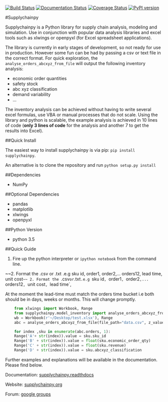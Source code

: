 [![Build Status](https://travis-ci.org/KevinFasusi/supplychainpy.svg?branch=master)](https://travis-ci.org/KevinFasusi/supplychainpy?branch=master)
[![Documentation Status](https://readthedocs.org/projects/supplychainpy/badge/?version=latest)](http://supplychainpy.readthedocs.org/en/latest/?badge=latest)
[![Coverage Status](https://coveralls.io/repos/github/KevinFasusi/supplychainpy/badge.svg?branch=master)](https://coveralls.io/github/KevinFasusi/supplychainpy?branch=master)
[![PyPI version](https://badge.fury.io/py/supplychainpy.svg)](https://badge.fury.io/py/supplychainpy)

#Supplychainpy

Supplychainpy is a Python library for supply chain analysis, modeling and simulation. Use in conjunction with popular
data analysis libraries and excel tools such as xlwings or openpyxl (for Excel spreadsheet applications).

The library is currently in early stages of development, so not ready for use in production. However some fun can be had
by passing a csv or text file in the correct format. For quick exploration, the `analyse_orders_abcxyz_from_file`
will output the following inventory analysis:
- economic order quantities
- safety stock
- abc xyz classification
- demand variability
- ...

The inventory analysis can be achieved without having to write several excel formulas, use VBA or manual processes that
do not scale. Using the library and python is scalable, the example analysis is achieved in 10 lines of code
(**only 3 lines of code** for the analysis and another 7 to get the results into Excel).

##Quick Install

The easiest way to install supplychainpy is via pip: `pip install supplychainpy`.

An alternative is to clone the repository and run `python setup.py install`

##Dependencies

- NumPy

##Optional Dependencies

- pandas
- matplotlib
- xlwings
- openpyxl


##Python Version

- python 3.5

##Quick Guide
1. Fire up the python interpreter or `ipython notebook` from the command line.

~~2. Format the .csv or .txt .e.g sku id, order1, order2,... orders12, lead time, unit cost`~~
2. Format the `.csv` or `.txt`.e.g `sku id`, `order1`, `order2`,... `orders12`, `unit cost`, `lead time`,

At the moment the lead-time must match the orders time bucket i.e both should be in days, weeks or months. This will
change promptly.


```python
	from xlwings import Workbook, Range
    from supplychainpy.model_inventory import analyse_orders_abcxyz_from_file
    wb = Workbook(r'~/Desktop/test.xlsx'), Range
    abc = analyse_orders_abcxyz_from_file(file_path="data.csv", z_value= 1.28, reorder_cost=5000, file_type="csv")

	for index ,sku in enumerate(abc.orders, 1):
    Range('A'+ str(index)).value = sku.sku_id
    Range('B' + str(index)).value = float(sku.economic_order_qty)
    Range('C' + str(index)).value = float(sku.revenue)
    Range('D' + str(index)).value = sku.abcxyz_classification

```
Further examples and explanations will be available in the documentation. Please find below.

Documentation: [supplychainpy.readthdocs](http://supplychainpy.readthedocs.org/)

Website: [supplychainpy.org](http://www.supplychainpy.org/)

Forum: [google groups](https://groups.google.com/forum/#!forum/supplychainpy)





